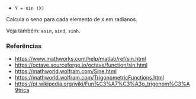 * `Y = sin (X)`

Calcula o seno para cada elemento de `X` em radianos.

Veja também: `asin`, `sind`, `sinh`.

### Referências

* https://www.mathworks.com/help/matlab/ref/sin.html
* https://octave.sourceforge.io/octave/function/sin.html
* https://mathworld.wolfram.com/Sine.html
* https://mathworld.wolfram.com/TrigonometricFunctions.html
* https://pt.wikipedia.org/wiki/Fun%C3%A7%C3%A3o_trigonom%C3%A9trica

